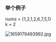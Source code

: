 ### 举个例子
nums = {1,2,1,2,6,7,5,1}  
k  = 2

![1659179493992.jpg](http://pic.zaqbest.com/i/2022/07/30/62e5120a80327.jpg)